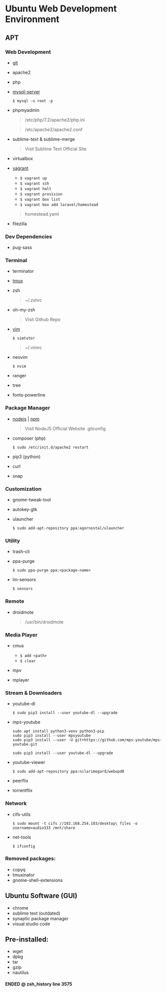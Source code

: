 # Ubuntu Web Development Environment

## APT

### Web Development
* [git](https://raw.githubusercontent.com/audio333/references/master/git.md)
* apache2
* php
* [mysql-server](https://raw.githubusercontent.com/audio333/references/master/mysql.md)

   `$ mysql -u root -p`
* phpmyadmin
   > /etc/php/7.2/apache2/php.ini

   > /etc/apache2/apache2.conf
* sublime-text & sublime-merge
   > Visit Sublime Text Official Site
* virtualbox
* [vagrant](https://raw.githubusercontent.com/audio333/references/master/vagrant.md)
   * `$ vagrant up`
   * `$ vagrant ssh`
   * `$ vagrant halt`
   * `$ vagrant provision`
   * `$ vagrant box list`
   * `$ vagrant box add laravel/homestead`
   > homestead.yaml
* filezilla

### Dev Dependencies
* pug-sass

### Terminal
* terminator
* [tmux](https://raw.githubusercontent.com/audio333/references/master/tmux.md)
* zsh
   > ~/.zshrc
* oh-my-zsh
   > Visit Github Repo
* [vim](https://raw.githubusercontent.com/audio333/references/master/vim.md)

   `$ vimtutor`
   > ~/.vimrc
* neovim

   `$ nvim`
* ranger
* tree
* fonts-powerline


### Package Manager
* [nodejs](https://nodejs.org/en/) | [npm](https://raw.githubusercontent.com/audio333/references/master/npm.md)
   > Visit NodeJS Official Website
   > .gitconfig
* composer (php)

   `$ sudo /etc/init.d/apache2 restart`
* pip3 (python)
* curl
* snap

### Customization
* gnome-tweak-tool
* autokey-gtk
* ulauncher

   `$ sudo add-apt-repository ppa:agornostal/ulauncher`

### Utility
* trash-cli
* ppa-purge

   `$ sudo ppa-purge ppa:<package-name>`
* lm-sensors

   `$ sensors`

### Remote
* droidmote
   > /usr/bin/droidmote

### Media Player
* cmus

   * `$ add <path>`
   * `$ clear`
* mpv
* mplayer

### Stream & Downloaders
* youtube-dl

   `$ sudo pip3 install --user youtube-dl --upgrade`
* mps-youtube

   ```shell
   sudo apt install python3-venv python3-pip
   sudo pip3 install --user mpsyoutube
   sudo pip3 install --user -U git+https://github.com/mps-youtube/mps-youtube.git

   sudo pip3 install --user youtube-dl --upgrade
   ```
* youtube-viewer

   `$ sudo add-apt-repository ppa:nilarimogard/webupd8`

* peerflix
* torrentflix

### Network
* cifs-utils

   `$ sudo mount -t cifs //192.168.254.103/desktop\ files -o username=audio333 /mnt/share`
* net-tools

   `$ ifconfig`


### Removed packages:
* copyq
* tmuxinator
* gnome-shell-extensions


## Ubuntu Software (GUI)
* chrome
* sublime text (outdated)
* synaptic package manager
* visual studio code

## Pre-installed:
* wget
* dpkg
* tar
* gzip
* nautilus


#### ENDED @ zsh_history line 3575